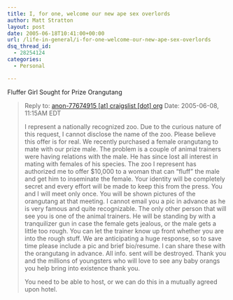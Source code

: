 ```yaml
---
title: I, for one, welcome our new ape sex overlords
author: Matt Stratton
layout: post
date: 2005-06-18T10:41:00+00:00
url: /life-in-general/i-for-one-welcome-our-new-ape-sex-overlords
dsq_thread_id:
  - 28254124
categories:
  - Personal

---
```

Fluffer Girl Sought for Prize Orangutang 

> Reply to: [anon-77674915 [at] craigslist [dot] org][1] Date: 2005-06-08, 11:15AM EDT 
> 
> I represent a nationally recognized zoo. Due to the curious nature of this request, I cannot disclose the name of the zoo. Please believe this offer is for real. We recently purchased a female orangutang to mate with our prize male. The problem is a couple of animal trainers were having relations with the male. He has since lost all interest in mating with females of his species. The zoo I represent has authorized me to offer $10,000 to a woman that can &#8220;fluff&#8221; the male and get him to inseminate the female. Your identity will be completely secret and every effort will be made to keep this from the press. You and I will meet only once. You will be shown pictures of the orangutang at that meeting. I cannot email you a pic in advance as he is very famous and quite recognizable. The only other person that will see you is one of the animal trainers. He will be standing by with a tranquilizer gun in case the female gets jealous, or the male gets a little too rough. You can let the trainer know up front whether you are into the rough stuff. We are anticipating a huge response, so to save time please include a pic and brief bio/resume. I can share these with the orangutang in advance. All info. sent will be destroyed. Thank you and the millions of youngsters who will love to see any baby orangs you help bring into existence thank you. 
> 
> You need to be able to host, or we can do this in a mutually agreed upon hotel.</blockquote>

 [1]: javascript:DeCryptX('2c3q0o3q1.2907283:372;01053C2e2t1b1j3j2u3o1j1t1u0.3r3u0g')